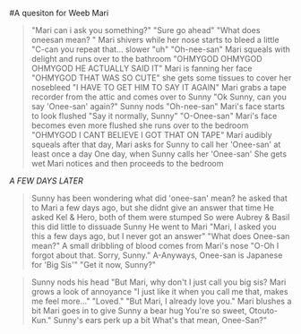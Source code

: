 #A quesiton for Weeb Mari
>"Mari can i ask you something?"
>"Sure go ahead"
>"What does oneesan mean? "
>Mari shivers while her nose starts to bleed a little
>"C-can you repeat that... slower
>"uh"
>"Oh-nee-san"
>Mari squeals with delight and runs over to the bathroom
>"OHMYGOD OHMYGOD OHMYGOD HE ACTUALLY SAID IT"
>Mari is fanning her face
>"OHMYGOD THAT WAS SO CUTE"
>she gets some tissues to cover her nosebleed
>"I HAVE TO GET HIM TO SAY IT AGAIN"
>Mari grabs a tape recorder from the attic and comes over to Sunny
>"Ok Sunny, can you say 'Onee-san' again?"
>Sunny nods
>"Oh-nee-san"
>Mari's face starts to look flushed
>"Say it normally, Sunny"
>"O-Onee-san"
>Mari's face becomes even more flushed
>she runs over to the bedroom
>"OHMYGOD I CANT BELIEVE I GOT THAT ON TAPE"
>Mari audibly squeals
>after that day, Mari asks for Sunny to call her 'Onee-san' at least once a day
>One day, when Sunny calls her 'Onee-san'
>She gets wet
>Mari notices and then proceeds to the bedroom

*A FEW DAYS LATER*
>Sunny has been wondering
>what did 'onee-san' mean?
>he asked that to Mari a few days ago, but she didnt give an answer that time
>He asked Kel & Hero, both of them were stumped
>So were Aubrey & Basil
>this did little to dissuade Sunny
>He went to Mari
>"Mari, I asked you this a few days ago, but I never got an answer"
>"What does Onee-san mean?"
>A small dribbling of blood comes from Mari's nose
>"O-Oh I forgot about that. Sorry, Sunny."
>A-Anyways, Onee-san is Japanese for 'Big Sis'"
>"Get it now, Sunny?"

 >Sunny nods his head
>"But Mari, why don't I just call you big sis?
>Mari grows a look of annoyance
>"I just like it when you call me that, makes me feel more..."
>"Loved."
>"But Mari, I already love you."
>Mari blushes a bit
>Mari goes in to give Sunny a bear hug
>You're so sweet, Otouto-Kun."
>Sunny's ears perk up a bit
>What's that mean, Onee-San?"